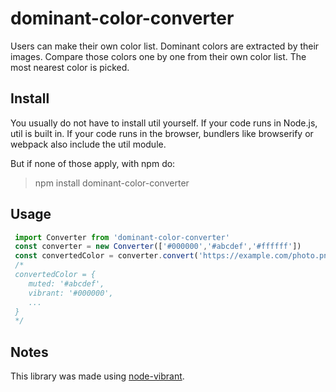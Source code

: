 # dominant-color-converter


Users can make their own color list.
Dominant colors are extracted by their images.
Compare those colors one by one from their own color list.
The most nearest color is picked.

## Install


You usually do not have to install util yourself. If your code runs in Node.js, util is built in. If your code runs in the browser, bundlers like browserify or webpack also include the util module.

But if none of those apply, with npm do:

>      
> npm install dominant-color-converter

## Usage


```typescript
 import Converter from 'dominant-color-converter'
 const converter = new Converter(['#000000','#abcdef','#ffffff'])
 const convertedColor = converter.convert('https://example.com/photo.png')
 /* 
 convertedColor = {
    muted: '#abcdef',
    vibrant: '#000000',
    ...
 }
 */
```

## Notes


This library was made using [node-vibrant](https://github.com/Vibrant-Colors/node-vibrant.git).
